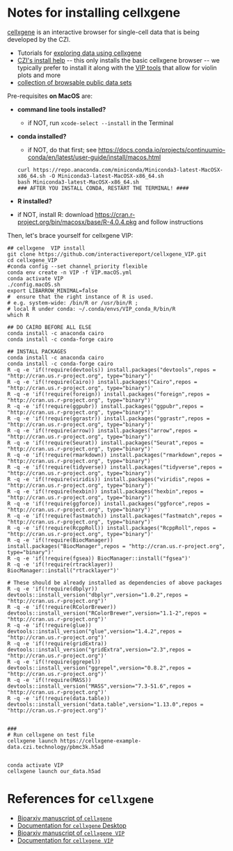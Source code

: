 # Notes for installing cellxgene

[cellxgene](https://github.com/chanzuckerberg/cellxgene-documentation/blob/main/README.md) is an interactive browser for single-cell data that is being developed by the CZI.

* Tutorials for [exploring data using cellxgene](https://github.com/chanzuckerberg/cellxgene-documentation/blob/main/explore-data/explorer-tutorials.md)
* [CZI's install help](https://github.com/chanzuckerberg/cellxgene-documentation/blob/main/desktop/install.md) -- this only installs the basic cellxgene browser -- we typically prefer to install it along with the [VIP tools](https://github.com/interactivereport/cellxgene_VIP) that allow for violin plots and more
* [collection of browsable public data sets](https://cellxgene.cziscience.com/)

Pre-requisites **on MacOS** are:

* **command line tools installed?**
  - if NOT, run `xcode-select --install` in the Terminal
* **conda installed?**
  - if NOT, do that first; see <https://docs.conda.io/projects/continuumio-conda/en/latest/user-guide/install/macos.html>
  
  ```
  curl https://repo.anaconda.com/miniconda/Miniconda3-latest-MacOSX-x86_64.sh -O Miniconda3-latest-MacOSX-x86_64.sh
  bash Miniconda3-latest-MacOSX-x86_64.sh
  ### AFTER YOU INSTALL CONDA, RESTART THE TERMINAL! ####
  ```
  
* **R installed?**
 - if NOT, install R: download <https://cran.r-project.org/bin/macosx/base/R-4.0.4.pkg> and follow instructions  

Then, let's brace yourself for cellxgene VIP:

```
## cellxgene  VIP install
git clone https://github.com/interactivereport/cellxgene_VIP.git
cd cellxgene_VIP
#conda config --set channel_priority flexible
conda env create -n VIP -f VIP.macOS.yml
conda activate VIP
./config.macOS.sh
export LIBARROW_MINIMAL=false
#  ensure that the right instance of R is used.
# e.g. system-wide: /bin/R or /usr/bin/R ;
# local R under conda: ~/.conda/envs/VIP_conda_R/bin/R
which R

## DO CAIRO BEFORE ALL ELSE 
conda install -c anaconda cairo 
conda install -c conda-forge cairo 

## INSTALL PACKAGES
conda install -c anaconda cairo 
conda install -c conda-forge cairo 
R -q -e 'if(!require(devtools)) install.packages("devtools",repos = "http://cran.us.r-project.org", type="binary")'
R -q -e 'if(!require(Cairo)) install.packages("Cairo",repos = "http://cran.us.r-project.org", type="binary")'
R -q -e 'if(!require(foreign)) install.packages("foreign",repos = "http://cran.us.r-project.org", type="binary")'
R -q -e 'if(!require(ggpubr)) install.packages("ggpubr",repos = "http://cran.us.r-project.org", type="binary")'
R -q -e 'if(!require(ggrastr)) install.packages("ggrastr",repos = "http://cran.us.r-project.org", type="binary")'
R -q -e 'if(!require(arrow)) install.packages("arrow",repos = "http://cran.us.r-project.org", type="binary")'
R -q -e 'if(!require(Seurat)) install.packages("Seurat",repos = "http://cran.us.r-project.org", type="binary")'
R -q -e 'if(!require(rmarkdown)) install.packages("rmarkdown",repos = "http://cran.us.r-project.org", type="binary")'
R -q -e 'if(!require(tidyverse)) install.packages("tidyverse",repos = "http://cran.us.r-project.org", type="binary")'
R -q -e 'if(!require(viridis)) install.packages("viridis",repos = "http://cran.us.r-project.org", type="binary")'
R -q -e 'if(!require(hexbin)) install.packages("hexbin",repos = "http://cran.us.r-project.org", type="binary")'
R -q -e 'if(!require(ggforce)) install.packages("ggforce",repos = "http://cran.us.r-project.org", type="binary")'
R -q -e 'if(!require(fastmatch)) install.packages("fastmatch",repos = "http://cran.us.r-project.org", type="binary")'
R -q -e 'if(!require(RcppRoll)) install.packages("RcppRoll",repos = "http://cran.us.r-project.org", type="binary")'
R -q -e 'if(!require(BiocManager)) install.packages("BiocManager",repos = "http://cran.us.r-project.org", type="binary")'
R -q -e 'if(!require(fgsea)) BiocManager::install("fgsea")'
R -q -e 'if(!require(rtracklayer)) BiocManager::install("rtracklayer")'

# These should be already installed as dependencies of above packages
R -q -e 'if(!require(dbplyr)) devtools::install_version("dbplyr",version="1.0.2",repos = "http://cran.us.r-project.org")'
R -q -e 'if(!require(RColorBrewer)) devtools::install_version("RColorBrewer",version="1.1-2",repos = "http://cran.us.r-project.org")'
R -q -e 'if(!require(glue)) devtools::install_version("glue",version="1.4.2",repos = "http://cran.us.r-project.org")'
R -q -e 'if(!require(gridExtra)) devtools::install_version("gridExtra",version="2.3",repos = "http://cran.us.r-project.org")'
R -q -e 'if(!require(ggrepel)) devtools::install_version("ggrepel",version="0.8.2",repos = "http://cran.us.r-project.org")'
R -q -e 'if(!require(MASS)) devtools::install_version("MASS",version="7.3-51.6",repos = "http://cran.us.r-project.org")'
R -q -e 'if(!require(data.table)) devtools::install_version("data.table",version="1.13.0",repos = "http://cran.us.r-project.org")'


###
# Run cellxgene on test file
cellxgene launch https://cellxgene-example-data.czi.technology/pbmc3k.h5ad


conda activate VIP
cellxgene launch our_data.h5ad
```

# References for `cellxgene`

* [Bioarxiv manuscript of `cellxgene`](https://www.biorxiv.org/content/10.1101/2021.04.05.438318v1)
* [Documentation for `cellxgene` Desktop](https://docs.cellxgene.cziscience.com/desktop/desktop-overview)
* [Bioarxiv manuscript of `cellxgene VIP`](https://www.biorxiv.org/content/10.1101/2020.08.28.270652v1)
* [Documentation for `cellxgene VIP`](https://interactivereport.github.io/cellxgene_VIP/tutorial/docs/)
